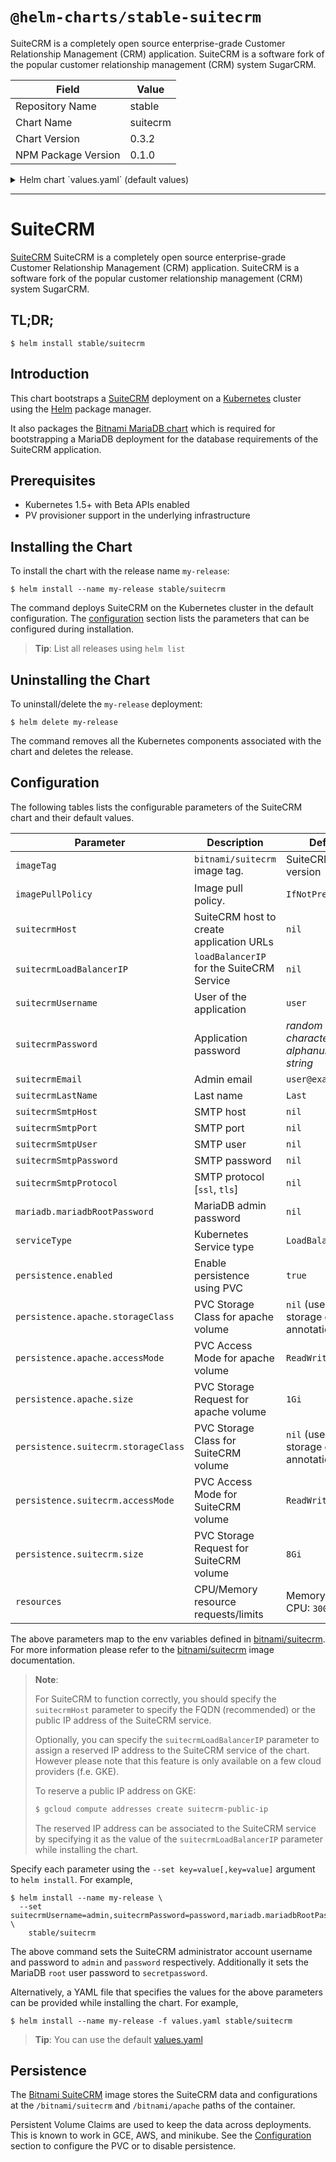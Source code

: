 # `@helm-charts/stable-suitecrm`

SuiteCRM is a completely open source enterprise-grade Customer Relationship Management (CRM) application. SuiteCRM is a software fork of the popular customer relationship management (CRM) system SugarCRM.

| Field               | Value    |
| ------------------- | -------- |
| Repository Name     | stable   |
| Chart Name          | suitecrm |
| Chart Version       | 0.3.2    |
| NPM Package Version | 0.1.0    |

<details>

<summary>Helm chart `values.yaml` (default values)</summary>

```yaml
## Bitnami SuiteCRM image version
## ref: https://hub.docker.com/r/bitnami/suitecrm/tags/
##
image: bitnami/suitecrm:7.9.8-r0

## Specify a imagePullPolicy
## ref: http://kubernetes.io/docs/user-guide/images/#pre-pulling-images
##
imagePullPolicy: IfNotPresent

## SuiteCRM host to create application URLs
## ref: https://github.com/bitnami/bitnami-docker-suitecrm#configuration
##
# suitecrmHost:

## loadBalancerIP for the SuiteCRM Service (optional, cloud specific)
## ref: http://kubernetes.io/docs/user-guide/services/#type-loadbalancer
##
# suitecrmLoadBalancerIP:

## User of the application
## ref: https://github.com/bitnami/bitnami-docker-suitecrm#configuration
##
suitecrmUsername: user

## Application password
## Defaults to a random 10-character alphanumeric string if not set
## ref: https://github.com/bitnami/bitnami-docker-suitecrm#configuration
##
# suitecrmPassword:

## Admin email
## ref: https://github.com/bitnami/bitnami-docker-suitecrm#configuration
##
suitecrmEmail: user@example.com

## Lastname
## ref: https://github.com/bitnami/bitnami-docker-suitecrm#configuration
##
suitecrmLastName: Name

## SMTP mail delivery configuration
## ref: https://github.com/bitnami/bitnami-docker-suitecrm/#smtp-configuration
##
# suitecrmSmtpHost:
# suitecrmSmtpPort:
# suitecrmSmtpUser:
# suitecrmSmtpPassword:
# suitecrmSmtpProtocol:

##
## MariaDB chart configuration
##
mariadb:
  ## MariaDB admin password
  ## ref: https://github.com/bitnami/bitnami-docker-mariadb/blob/master/README.md#setting-the-root-password-on-first-run
  ##
  # mariadbRootPassword:

  ## Enable persistence using Persistent Volume Claims
  ## ref: http://kubernetes.io/docs/user-guide/persistent-volumes/
  ##
  persistence:
    enabled: true
    ## mariadb data Persistent Volume Storage Class
    ## If defined, storageClassName: <storageClass>
    ## If set to "-", storageClassName: "", which disables dynamic provisioning
    ## If undefined (the default) or set to null, no storageClassName spec is
    ##   set, choosing the default provisioner.  (gp2 on AWS, standard on
    ##   GKE, AWS & OpenStack)
    ##
    # storageClass: "-"
    accessMode: ReadWriteOnce
    size: 8Gi

## Kubernetes configuration
## For minikube, set this to NodePort, elsewhere use LoadBalancer
##
serviceType: LoadBalancer

## Enable persistence using Persistent Volume Claims
## ref: http://kubernetes.io/docs/user-guide/persistent-volumes/
##
persistence:
  enabled: true
  apache:
    ## apache data Persistent Volume Storage Class
    ## If defined, storageClassName: <storageClass>
    ## If set to "-", storageClassName: "", which disables dynamic provisioning
    ## If undefined (the default) or set to null, no storageClassName spec is
    ##   set, choosing the default provisioner.  (gp2 on AWS, standard on
    ##   GKE, AWS & OpenStack)
    ##
    # storageClass: "-"
    accessMode: ReadWriteOnce
    size: 1Gi
  suitecrm:
    ## suitecrm data Persistent Volume Storage Class
    ## If defined, storageClassName: <storageClass>
    ## If set to "-", storageClassName: "", which disables dynamic provisioning
    ## If undefined (the default) or set to null, no storageClassName spec is
    ##   set, choosing the default provisioner.  (gp2 on AWS, standard on
    ##   GKE, AWS & OpenStack)
    ##
    # storageClass: "-"
    accessMode: ReadWriteOnce
    size: 8Gi

## Configure resource requests and limits
## ref: http://kubernetes.io/docs/user-guide/compute-resources/
##
resources:
  {}
  # requests:
  #   memory: 512Mi
  #   cpu: 300m
```

</details>

---

# SuiteCRM

[SuiteCRM](https://www.suitecrm.com) SuiteCRM is a completely open source enterprise-grade Customer Relationship Management (CRM) application. SuiteCRM is a software fork of the popular customer relationship management (CRM) system SugarCRM.

## TL;DR;

```console
$ helm install stable/suitecrm
```

## Introduction

This chart bootstraps a [SuiteCRM](https://github.com/bitnami/bitnami-docker-suitecrm) deployment on a [Kubernetes](http://kubernetes.io) cluster using the [Helm](https://helm.sh) package manager.

It also packages the [Bitnami MariaDB chart](https://github.com/kubernetes/charts/tree/master/stable/mariadb) which is required for bootstrapping a MariaDB deployment for the database requirements of the SuiteCRM application.

## Prerequisites

- Kubernetes 1.5+ with Beta APIs enabled
- PV provisioner support in the underlying infrastructure

## Installing the Chart

To install the chart with the release name `my-release`:

```console
$ helm install --name my-release stable/suitecrm
```

The command deploys SuiteCRM on the Kubernetes cluster in the default configuration. The [configuration](#configuration) section lists the parameters that can be configured during installation.

> **Tip**: List all releases using `helm list`

## Uninstalling the Chart

To uninstall/delete the `my-release` deployment:

```console
$ helm delete my-release
```

The command removes all the Kubernetes components associated with the chart and deletes the release.

## Configuration

The following tables lists the configurable parameters of the SuiteCRM chart and their default values.

| Parameter                           | Description                               | Default                                     |
| ----------------------------------- | ----------------------------------------- | ------------------------------------------- |
| `imageTag`                          | `bitnami/suitecrm` image tag.             | SuiteCRM image version                      |
| `imagePullPolicy`                   | Image pull policy.                        | `IfNotPresent`                              |
| `suitecrmHost`                      | SuiteCRM host to create application URLs  | `nil`                                       |
| `suitecrmLoadBalancerIP`            | `loadBalancerIP` for the SuiteCRM Service | `nil`                                       |
| `suitecrmUsername`                  | User of the application                   | `user`                                      |
| `suitecrmPassword`                  | Application password                      | _random 10 character alphanumeric string_   |
| `suitecrmEmail`                     | Admin email                               | `user@example.com`                          |
| `suitecrmLastName`                  | Last name                                 | `Last`                                      |
| `suitecrmSmtpHost`                  | SMTP host                                 | `nil`                                       |
| `suitecrmSmtpPort`                  | SMTP port                                 | `nil`                                       |
| `suitecrmSmtpUser`                  | SMTP user                                 | `nil`                                       |
| `suitecrmSmtpPassword`              | SMTP password                             | `nil`                                       |
| `suitecrmSmtpProtocol`              | SMTP protocol [`ssl`, `tls`]              | `nil`                                       |
| `mariadb.mariadbRootPassword`       | MariaDB admin password                    | `nil`                                       |
| `serviceType`                       | Kubernetes Service type                   | `LoadBalancer`                              |
| `persistence.enabled`               | Enable persistence using PVC              | `true`                                      |
| `persistence.apache.storageClass`   | PVC Storage Class for apache volume       | `nil` (uses alpha storage class annotation) |
| `persistence.apache.accessMode`     | PVC Access Mode for apache volume         | `ReadWriteOnce`                             |
| `persistence.apache.size`           | PVC Storage Request for apache volume     | `1Gi`                                       |
| `persistence.suitecrm.storageClass` | PVC Storage Class for SuiteCRM volume     | `nil` (uses alpha storage class annotation) |
| `persistence.suitecrm.accessMode`   | PVC Access Mode for SuiteCRM volume       | `ReadWriteOnce`                             |
| `persistence.suitecrm.size`         | PVC Storage Request for SuiteCRM volume   | `8Gi`                                       |
| `resources`                         | CPU/Memory resource requests/limits       | Memory: `512Mi`, CPU: `300m`                |

The above parameters map to the env variables defined in [bitnami/suitecrm](http://github.com/bitnami/bitnami-docker-suitecrm). For more information please refer to the [bitnami/suitecrm](http://github.com/bitnami/bitnami-docker-suitecrm) image documentation.

> **Note**:
>
> For SuiteCRM to function correctly, you should specify the `suitecrmHost` parameter to specify the FQDN (recommended) or the public IP address of the SuiteCRM service.
>
> Optionally, you can specify the `suitecrmLoadBalancerIP` parameter to assign a reserved IP address to the SuiteCRM service of the chart. However please note that this feature is only available on a few cloud providers (f.e. GKE).
>
> To reserve a public IP address on GKE:
>
> ```bash
> $ gcloud compute addresses create suitecrm-public-ip
> ```
>
> The reserved IP address can be associated to the SuiteCRM service by specifying it as the value of the `suitecrmLoadBalancerIP` parameter while installing the chart.

Specify each parameter using the `--set key=value[,key=value]` argument to `helm install`. For example,

```console
$ helm install --name my-release \
  --set suitecrmUsername=admin,suitecrmPassword=password,mariadb.mariadbRootPassword=secretpassword \
    stable/suitecrm
```

The above command sets the SuiteCRM administrator account username and password to `admin` and `password` respectively. Additionally it sets the MariaDB `root` user password to `secretpassword`.

Alternatively, a YAML file that specifies the values for the above parameters can be provided while installing the chart. For example,

```console
$ helm install --name my-release -f values.yaml stable/suitecrm
```

> **Tip**: You can use the default [values.yaml](values.yaml)

## Persistence

The [Bitnami SuiteCRM](https://github.com/bitnami/bitnami-docker-suitecrm) image stores the SuiteCRM data and configurations at the `/bitnami/suitecrm` and `/bitnami/apache` paths of the container.

Persistent Volume Claims are used to keep the data across deployments. This is known to work in GCE, AWS, and minikube.
See the [Configuration](#configuration) section to configure the PVC or to disable persistence.
